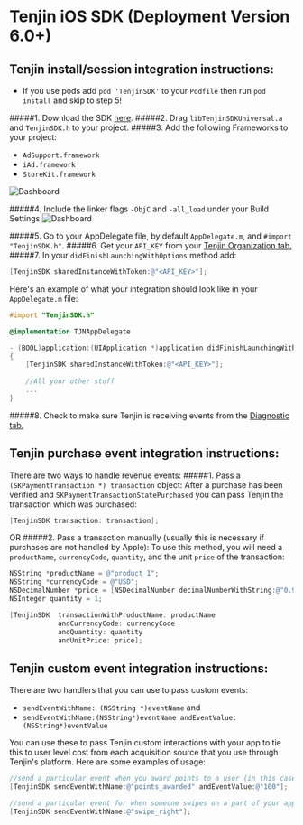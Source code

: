 Tenjin iOS SDK (Deployment Version 6.0+)
==============

Tenjin install/session integration instructions:
-------------------------------
- If you use pods add `pod 'TenjinSDK'` to your `Podfile` then run `pod install` and skip to step 5!

#####1. Download the SDK <a href="https://github.com/Ordinance/tenjin-ios-sdk/archive/master.zip"> here</a>.
#####2. Drag `libTenjinSDKUniversal.a` and `TenjinSDK.h` to your project. 
#####3. Add the following Frameworks to your project:
  - `AdSupport.framework`
  - `iAd.framework` 
  - `StoreKit.framework`

![Dashboard](https://s3.amazonaws.com/tenjin-instructions/ios_link_binary.png "dashboard")

#####4. Include the linker flags `-ObjC` and `-all_load` under your Build Settings
![Dashboard](https://s3.amazonaws.com/tenjin-instructions/ios_linker_flags.png "dashboard")

#####5. Go to your AppDelegate file, by default `AppDelegate.m`, and `#import "TenjinSDK.h"`.
#####6. Get your `API_KEY` from your <a href="https://tenjin.io/dashboard/organizations">Tenjin Organization tab.</a>
#####7. In your `didFinishLaunchingWithOptions` method add: 
```objectivec
[TenjinSDK sharedInstanceWithToken:@"<API_KEY>"];
```

Here's an example of what your integration should look like in your `AppDelegate.m` file:

```objectivec
#import "TenjinSDK.h"

@implementation TJNAppDelegate

- (BOOL)application:(UIApplication *)application didFinishLaunchingWithOptions:(NSDictionary *)launchOptions
{
    [TenjinSDK sharedInstanceWithToken:@"<API_KEY>"];
    
    //All your other stuff
    ...
}
```
#####8. Check to make sure Tenjin is receiving events from the <a href="https://tenjin.io/dashboard/sdk_diagnostics"> Diagnostic tab.</a>


Tenjin purchase event integration instructions:
--------
There are two ways to handle revenue events: 
#####1. Pass a `(SKPaymentTransaction *) transaction` object:
After a purchase has been verified and `SKPaymentTransactionStatePurchased` you can pass Tenjin the transaction which was purchased:
```objectivec
[TenjinSDK transaction: transaction];
```
OR
#####2. Pass a transaction manually (usually this is necessary if purchases are not handled by Apple):
To use this method, you will need a `productName`, `currencyCode`, `quantity`, and the unit `price` of the transaction:
```objectivec
NSString *productName = @"product_1";
NSString *currencyCode = @"USD";
NSDecimalNumber *price = [NSDecimalNumber decimalNumberWithString:@"0.99"];
NSInteger quantity = 1;

[TenjinSDK  transactionWithProductName: productName 
            andCurrencyCode: currencyCode 
            andQuantity: quantity 
            andUnitPrice: price];
```


Tenjin custom event integration instructions:
--------
There are two handlers that you can use to pass custom events: 
- ```sendEventWithName: (NSString *)eventName``` and 
- ```sendEventWithName:(NSString*)eventName andEventValue:(NSString*)eventValue```

You can use these to pass Tenjin custom interactions with your app to tie this to user level cost from each acquisition source that you use through Tenjin's platform. Here are some examples of usage:

```objectivec
//send a particular event when you award points to a user (in this case 100 points are awarded to a user)
[TenjinSDK sendEventWithName:@"points_awarded" andEventValue:@"100"];

//send a particular event for when someone swipes on a part of your app
[TenjinSDK sendEventWithName:@"swipe_right"];

```
